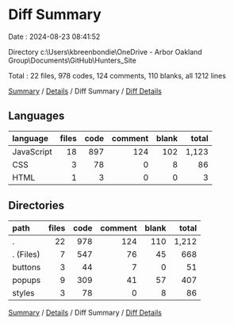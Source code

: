 # Diff Summary

Date : 2024-08-23 08:41:52

Directory c:\\Users\\kbreenbondie\\OneDrive - Arbor Oakland Group\\Documents\\GitHub\\Hunters_Site

Total : 22 files,  978 codes, 124 comments, 110 blanks, all 1212 lines

[Summary](results.md) / [Details](details.md) / Diff Summary / [Diff Details](diff-details.md)

## Languages
| language | files | code | comment | blank | total |
| :--- | ---: | ---: | ---: | ---: | ---: |
| JavaScript | 18 | 897 | 124 | 102 | 1,123 |
| CSS | 3 | 78 | 0 | 8 | 86 |
| HTML | 1 | 3 | 0 | 0 | 3 |

## Directories
| path | files | code | comment | blank | total |
| :--- | ---: | ---: | ---: | ---: | ---: |
| . | 22 | 978 | 124 | 110 | 1,212 |
| . (Files) | 7 | 547 | 76 | 45 | 668 |
| buttons | 3 | 44 | 7 | 0 | 51 |
| popups | 9 | 309 | 41 | 57 | 407 |
| styles | 3 | 78 | 0 | 8 | 86 |

[Summary](results.md) / [Details](details.md) / Diff Summary / [Diff Details](diff-details.md)